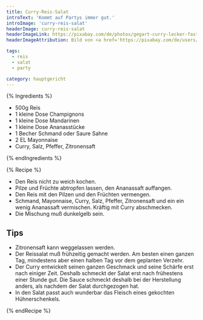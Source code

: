 ```yaml
---
title: Curry-Reis-Salat
introText: 'Kommt auf Partys immer gut.'
introImage: 'curry-reis-salat'
headerImage: curry-reis-salat
headerImageLink: https://pixabay.com/de/photos/gegart-curry-lecker-fast-food-1853599/
headerImageAttribution: Bild von <a href='https://pixabay.com/de/users/Pexels-2286921/?utm_source=link-attribution&amp;utm_medium=referral&amp;utm_campaign=image&amp;utm_content=1853599'>Pexels</a> auf <a href='https://pixabay.com/de/?utm_source=link-attribution&amp;utm_medium=referral&amp;utm_campaign=image&amp;utm_content=1853599'>Pixabay</a>

tags:
  - reis
  - salat
  - party

category: hauptgericht
---
```


{% Ingredients %}



- 500g Reis
- 1 kleine Dose Champignons
- 1 kleine Dose Mandarinen
- 1 kleine Dose Ananasstücke
- 1 Becher Schmand oder Saure Sahne
- 2 EL Mayonnaise
- Curry, Salz, Pfeffer, Zitronensaft

{% endIngredients %}

{% Recipe %}



- Den Reis nicht zu weich kochen.
- Pilze und Früchte abtropfen lassen, den Ananassaft auffangen.
- Den Reis mit den Pilzen und den Früchten vermengen.
- Schmand, Mayonnaise, Curry, Salz, Pfeffer, Zitronensaft und ein ein wenig Ananassaft vermischen. Kräftig mit Curry abschmecken.
- Die Mischung muß dunkelgelb sein.

## Tips

- Zitronensaft kann weggelassen werden.
- Der Reissalat muß frühzeitig gemacht werden. Am besten einen ganzen Tag, mindestens aber einen halben Tag vor dem geplanten Verzehr.
- Der Curry entwickelt seinen ganzen Geschmack und seine Schärfe erst nach einiger Zeit. Deshalb schmeckt der Salat erst nach frühestens einer Stunde gut. Die Sauce schmeckt deshalb bei der Herstellung anders, als nachdem der Salat durchgezogen hat.
- In den Salat passt auch wunderbar das Fleisch eines gekochten Hühnerschenkels.

{% endRecipe %}
